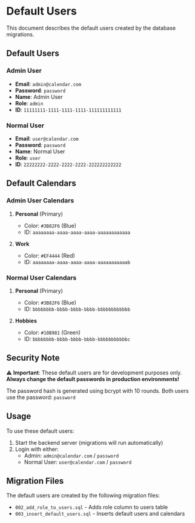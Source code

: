 # Default Users

This document describes the default users created by the database migrations.

## Default Users

### Admin User
- **Email**: `admin@calendar.com`
- **Password**: `password`
- **Name**: Admin User
- **Role**: `admin`
- **ID**: `11111111-1111-1111-1111-111111111111`

### Normal User
- **Email**: `user@calendar.com`
- **Password**: `password`
- **Name**: Normal User
- **Role**: `user`
- **ID**: `22222222-2222-2222-2222-222222222222`

## Default Calendars

### Admin User Calendars
1. **Personal** (Primary)
   - Color: `#3B82F6` (Blue)
   - ID: `aaaaaaaa-aaaa-aaaa-aaaa-aaaaaaaaaaaa`

2. **Work**
   - Color: `#EF4444` (Red)
   - ID: `aaaaaaaa-aaaa-aaaa-aaaa-aaaaaaaaaaab`

### Normal User Calendars
1. **Personal** (Primary)
   - Color: `#3B82F6` (Blue)
   - ID: `bbbbbbbb-bbbb-bbbb-bbbb-bbbbbbbbbbbb`

2. **Hobbies**
   - Color: `#10B981` (Green)
   - ID: `bbbbbbbb-bbbb-bbbb-bbbb-bbbbbbbbbbbc`

## Security Note

⚠️ **Important**: These default users are for development purposes only. **Always change the default passwords in production environments!**

The password hash is generated using bcrypt with 10 rounds. Both users use the password: `password`

## Usage

To use these default users:

1. Start the backend server (migrations will run automatically)
2. Login with either:
   - Admin: `admin@calendar.com` / `password`
   - Normal User: `user@calendar.com` / `password`

## Migration Files

The default users are created by the following migration files:
- `002_add_role_to_users.sql` - Adds role column to users table
- `003_insert_default_users.sql` - Inserts default users and calendars

